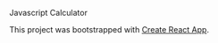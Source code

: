 Javascript Calculator

This project was bootstrapped with [Create React App](https://github.com/facebook/create-react-app).